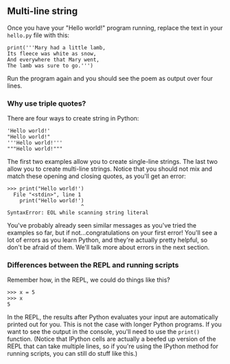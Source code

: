 ## Multi-line string

Once you have your "Hello world!" program running, replace the text in your `hello.py` file with this:

```
print('''Mary had a little lamb,
Its fleece was white as snow,
And everywhere that Mary went,
The lamb was sure to go.''')
```

Run the program again and you should see the poem as output over four lines. 

### Why use triple quotes?

There are four ways to create string in Python:

```
'Hello world!'
"Hello world!"
'''Hello world!'''
"""Hello world!"""
```

The first two examples allow you to create single-line strings. The last two allow you to create multi-line strings. Notice that you should not mix and match these opening and closing quotes, as you'll get an error:

```
>>> print("Hello world!')
  File "<stdin>", line 1
    print("Hello world!')
                        ^
SyntaxError: EOL while scanning string literal
```

You've probably already seen similar messages as you've tried the examples so far, but if not...congratulations on your first error! You'll see a lot of errors as you learn Python, and they're actually pretty helpful, so don't be afraid of them. We'll talk more about errors in the next section.

### Differences between the REPL and running scripts

Remember how, in the REPL, we could do things like this?

```
>>> x = 5
>>> x
5
```

In the REPL, the results after Python evaluates your input are automatically printed out for you. This is not the case with longer Python programs. If you want to see the output in the console, you'll need to use the `print()` function. (Notice that IPython cells are actually a beefed up version of the REPL that can take multiple lines, so if you're using the IPython method for running scripts, you can still do stuff like this.)

